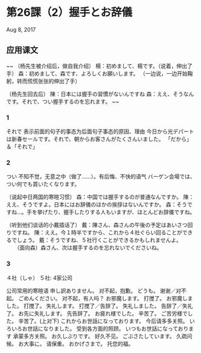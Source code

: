 # 第26課（2）握手とお辞儀

Aug 8, 2017

## 应用课文
~~
（杨先生被介绍后，做自我介绍）
楊：初めまして、楊です。（说着，伸出了手）
森：初めまして、森です、よろしくお願いします。
（一边说，一边开始鞠躬，转而慌慌张张的伸出了手）

（杨先生回去后）
陳：日本には握手の習慣がないんですね
森：ええ、そうなんです。それで、つい握手するのを忘れます。
~~

### 1
それで
表示前面的句子的事态为后面句子事态的原因、理由
今日から光デパートは新春セールです。それで、朝からお客さんがたくさんいました。
「だから」＆「それで」

### 2
つい
不知不觉，无意之中（做了……）。有后悔、不快的语气
バーゲン会場では、つい何でも買いたくなります。

（说起中日两国的寒暄习惯）
森：中国では握手するのが普通なんですか。
陳：ええ、そうですよ。日本にはお辞儀のほかの挨拶はないんですか。
森：そうですね...。手を挙げたり、握手したりする人もいますが、ほとんどお辞儀ですね。

（听到他们谈话的小戴插话了）
戴：陳さん、森さんの午後の予定はあいさつ回りですね。
陳：ええ。今１時半ですから、これから４社ぐらい回ることができるでしょう。
戴：そうですね、５社行くことができるかもしれませんよ。
　　（面向森）森さん、次は握手するのを忘れないでくださいね。

### 3
４社（しゃ） ５社: 4家公司



公司常用的寒暄语
申し訳ありません。	对不起，抱歉。
どうも。	谢谢／对不起。
ごめんください。	对不起，有人吗？
お邪魔します。	打搅了。
お邪魔しました。	打搅了。
失礼します。	打搅了／告辞了。
失礼しました。	告辞了／失礼了。
お先に失礼します。	先告辞了。
お疲れ様でした。	辛苦了。
ご苦労様でした。	辛苦了。(上对下)
これからお世話になっております。	今后请多多关照。
いろいろお世話になりました。	受到各方面的照顾。
いつもお世話になっております	承蒙多方关照。
お久しぶりです。	好久不见。
ごぶさたしています。	久疏问候。
お大事に。	请保重。
おかげさまで。	托您的福。
